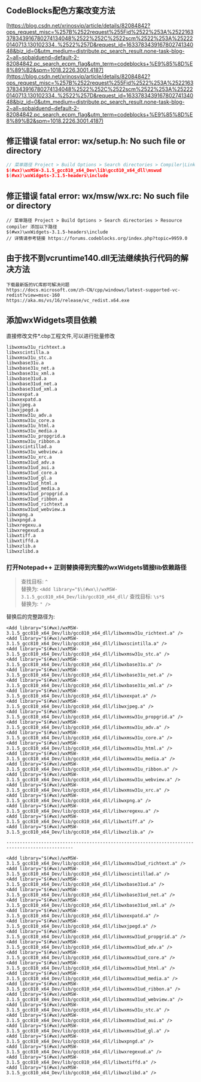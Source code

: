 ## CodeBlocks配色方案改变方法
[https://blog.csdn.net/xrinosvip/article/details/82084842?ops_request_misc=%257B%2522request%255Fid%2522%253A%2522163378343916780274134048%2522%252C%2522scm%2522%253A%252220140713.130102334..%2522%257D&request_id=163378343916780274134048&biz_id=0&utm_medium=distribute.pc_search_result.none-task-blog-2~all~sobaiduend~default-2-82084842.pc_search_ecpm_flag&utm_term=codeblocks+%E9%85%8D%E8%89%B2&spm=1018.2226.3001.4187](https://blog.csdn.net/xrinosvip/article/details/82084842?ops_request_misc=%257B%2522request%255Fid%2522%253A%2522163378343916780274134048%2522%252C%2522scm%2522%253A%252220140713.130102334..%2522%257D&request_id=163378343916780274134048&biz_id=0&utm_medium=distribute.pc_search_result.none-task-blog-2~all~sobaiduend~default-2-82084842.pc_search_ecpm_flag&utm_term=codeblocks+%E9%85%8D%E8%89%B2&spm=1018.2226.3001.4187)

## 修正错误 fatal error: wx/setup.h: No such file or directory
```cpp
// 菜单路径 Project > Build Options > Search directories > Compiler|Linker 添加以下路径
$(#wx)\wxMSW-3.1.5_gcc810_x64_Dev\lib\gcc810_x64_dll\mswud
$(#wx)\wxWidgets-3.1.5-headers\include
```
## 修正错误 fatal error: wx/msw/wx.rc: No such file or directory
```
// 菜单路径 Project > Build Options > Search directories > Resource compiler 添加以下路径
$(#wx)\wxWidgets-3.1.5-headers\include
// 详情请参考链接 https://forums.codeblocks.org/index.php?topic=9959.0
```

## 由于找不到vcruntime140.dll无法继续执行代码的解决方法
```
下载最新版的VC库即可解决问题
https://docs.microsoft.com/zh-CN/cpp/windows/latest-supported-vc-redist?view=msvc-160
https://aka.ms/vs/16/release/vc_redist.x64.exe
```

## 添加wxWidgets项目依赖
直接修改文件*.cbp工程文件,可以进行批量修改
```
libwxmsw31u_richtext.a   
libwxscintilla.a 
libwxmsw31u_stc.a       
libwxbase31u.a              
libwxbase31u_net.a          
libwxbase31u_xml.a          
libwxbase31ud.a             
libwxbase31ud_net.a       
libwxbase31ud_xml.a       
libwxexpat.a              
libwxexpatd.a             
libwxjpeg.a               
libwxjpegd.a              
libwxmsw31u_adv.a         
libwxmsw31u_core.a        
libwxmsw31u_html.a        
libwxmsw31u_media.a       
libwxmsw31u_propgrid.a    
libwxmsw31u_ribbon.a      
libwxscintillad.a
libwxmsw31u_webview.a  
libwxmsw31u_xrc.a      
libwxmsw31ud_adv.a     
libwxmsw31ud_aui.a     
libwxmsw31ud_core.a    
libwxmsw31ud_gl.a      
libwxmsw31ud_html.a    
libwxmsw31ud_media.a   
libwxmsw31ud_propgrid.a
libwxmsw31ud_ribbon.a  
libwxmsw31ud_richtext.a
libwxmsw31ud_webview.a 
libwxpng.a             
libwxpngd.a            
libwxregexu.a          
libwxregexud.a   
libwxtiff.a         
libwxtiffd.a  
libwxzlib.a   
libwxzlibd.a 
```
### 打开Notepad++ 正则替换得到完整的wxWidgets链接lib依赖路径
>查找目标: `^`  
替换为:   `<Add library="$\(#wx\)/wxMSW-3.1.5_gcc810_x64_Dev/lib/gcc810_x64_dll/`
查找目标: `\s*$`  
替换为:   `" />`

替换后的完整路径为:
```
<Add library="$(#wx)/wxMSW-3.1.5_gcc810_x64_Dev/lib/gcc810_x64_dll/libwxmsw31u_richtext.a" />
<Add library="$(#wx)/wxMSW-3.1.5_gcc810_x64_Dev/lib/gcc810_x64_dll/libwxscintilla.a" />
<Add library="$(#wx)/wxMSW-3.1.5_gcc810_x64_Dev/lib/gcc810_x64_dll/libwxmsw31u_stc.a" />
<Add library="$(#wx)/wxMSW-3.1.5_gcc810_x64_Dev/lib/gcc810_x64_dll/libwxbase31u.a" />
<Add library="$(#wx)/wxMSW-3.1.5_gcc810_x64_Dev/lib/gcc810_x64_dll/libwxbase31u_net.a" />
<Add library="$(#wx)/wxMSW-3.1.5_gcc810_x64_Dev/lib/gcc810_x64_dll/libwxbase31u_xml.a" />
<Add library="$(#wx)/wxMSW-3.1.5_gcc810_x64_Dev/lib/gcc810_x64_dll/libwxexpat.a" />
<Add library="$(#wx)/wxMSW-3.1.5_gcc810_x64_Dev/lib/gcc810_x64_dll/libwxjpeg.a" />
<Add library="$(#wx)/wxMSW-3.1.5_gcc810_x64_Dev/lib/gcc810_x64_dll/libwxmsw31u_propgrid.a" />
<Add library="$(#wx)/wxMSW-3.1.5_gcc810_x64_Dev/lib/gcc810_x64_dll/libwxmsw31u_adv.a" />
<Add library="$(#wx)/wxMSW-3.1.5_gcc810_x64_Dev/lib/gcc810_x64_dll/libwxmsw31u_core.a" />
<Add library="$(#wx)/wxMSW-3.1.5_gcc810_x64_Dev/lib/gcc810_x64_dll/libwxmsw31u_html.a" />
<Add library="$(#wx)/wxMSW-3.1.5_gcc810_x64_Dev/lib/gcc810_x64_dll/libwxmsw31u_media.a" />
<Add library="$(#wx)/wxMSW-3.1.5_gcc810_x64_Dev/lib/gcc810_x64_dll/libwxmsw31u_ribbon.a" />
<Add library="$(#wx)/wxMSW-3.1.5_gcc810_x64_Dev/lib/gcc810_x64_dll/libwxmsw31u_webview.a" />
<Add library="$(#wx)/wxMSW-3.1.5_gcc810_x64_Dev/lib/gcc810_x64_dll/libwxmsw31u_xrc.a" />
<Add library="$(#wx)/wxMSW-3.1.5_gcc810_x64_Dev/lib/gcc810_x64_dll/libwxpng.a" />
<Add library="$(#wx)/wxMSW-3.1.5_gcc810_x64_Dev/lib/gcc810_x64_dll/libwxregexu.a" />
<Add library="$(#wx)/wxMSW-3.1.5_gcc810_x64_Dev/lib/gcc810_x64_dll/libwxtiff.a" />
<Add library="$(#wx)/wxMSW-3.1.5_gcc810_x64_Dev/lib/gcc810_x64_dll/libwxzlib.a" />

-----------------------------------------------------------------------------------------------

<Add library="$(#wx)/wxMSW-3.1.5_gcc810_x64_Dev/lib/gcc810_x64_dll/libwxmsw31ud_richtext.a" />
<Add library="$(#wx)/wxMSW-3.1.5_gcc810_x64_Dev/lib/gcc810_x64_dll/libwxscintillad.a" />
<Add library="$(#wx)/wxMSW-3.1.5_gcc810_x64_Dev/lib/gcc810_x64_dll/libwxbase31ud.a" />
<Add library="$(#wx)/wxMSW-3.1.5_gcc810_x64_Dev/lib/gcc810_x64_dll/libwxbase31ud_net.a" />
<Add library="$(#wx)/wxMSW-3.1.5_gcc810_x64_Dev/lib/gcc810_x64_dll/libwxbase31ud_xml.a" />
<Add library="$(#wx)/wxMSW-3.1.5_gcc810_x64_Dev/lib/gcc810_x64_dll/libwxexpatd.a" />
<Add library="$(#wx)/wxMSW-3.1.5_gcc810_x64_Dev/lib/gcc810_x64_dll/libwxjpegd.a" />
<Add library="$(#wx)/wxMSW-3.1.5_gcc810_x64_Dev/lib/gcc810_x64_dll/libwxmsw31ud_propgrid.a" />
<Add library="$(#wx)/wxMSW-3.1.5_gcc810_x64_Dev/lib/gcc810_x64_dll/libwxmsw31ud_adv.a" />
<Add library="$(#wx)/wxMSW-3.1.5_gcc810_x64_Dev/lib/gcc810_x64_dll/libwxmsw31ud_core.a" />
<Add library="$(#wx)/wxMSW-3.1.5_gcc810_x64_Dev/lib/gcc810_x64_dll/libwxmsw31ud_html.a" />
<Add library="$(#wx)/wxMSW-3.1.5_gcc810_x64_Dev/lib/gcc810_x64_dll/libwxmsw31ud_media.a" />
<Add library="$(#wx)/wxMSW-3.1.5_gcc810_x64_Dev/lib/gcc810_x64_dll/libwxmsw31ud_ribbon.a" />
<Add library="$(#wx)/wxMSW-3.1.5_gcc810_x64_Dev/lib/gcc810_x64_dll/libwxmsw31ud_webview.a" />
<Add library="$(#wx)/wxMSW-3.1.5_gcc810_x64_Dev/lib/gcc810_x64_dll/libwxmsw31u_stc.a" />
<Add library="$(#wx)/wxMSW-3.1.5_gcc810_x64_Dev/lib/gcc810_x64_dll/libwxmsw31ud_aui.a" />
<Add library="$(#wx)/wxMSW-3.1.5_gcc810_x64_Dev/lib/gcc810_x64_dll/libwxmsw31ud_gl.a" />
<Add library="$(#wx)/wxMSW-3.1.5_gcc810_x64_Dev/lib/gcc810_x64_dll/libwxpngd.a" />
<Add library="$(#wx)/wxMSW-3.1.5_gcc810_x64_Dev/lib/gcc810_x64_dll/libwxregexud.a" />
<Add library="$(#wx)/wxMSW-3.1.5_gcc810_x64_Dev/lib/gcc810_x64_dll/libwxtiffd.a" />
<Add library="$(#wx)/wxMSW-3.1.5_gcc810_x64_Dev/lib/gcc810_x64_dll/libwxzlibd.a" />
```